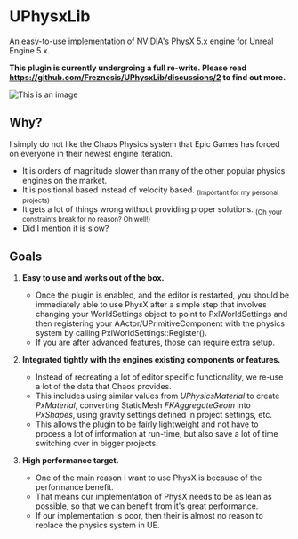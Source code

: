# UPhysxLib
An easy-to-use implementation of NVIDIA's PhysX 5.x engine for Unreal Engine 5.x. 

**This plugin is currently undergroing a full re-write. Please read https://github.com/Freznosis/UPhysxLib/discussions/2 to find out more.**

![This is an image](https://github.com/Freznosis/UPhysxLib/raw/main/physx-test.gif)

## Why?
I simply do not like the Chaos Physics system that Epic Games has forced on everyone in their newest engine iteration.

* It is orders of magnitude slower than many of the other popular physics engines on the market.
* It is positional based instead of velocity based. <sub>(Important for my personal projects)</sub>
* It gets a lot of things wrong without providing proper solutions. <sub>(Oh your constraints break for no reason? Oh well!)</sub>
* Did I mention it is slow?

## Goals
1. **Easy to use and works out of the box.**
     - Once the plugin is enabled, and the editor is restarted, you should be immediately able to use PhysX after a simple step that involves changing your WorldSettings object to point to PxlWorldSettings and then registering your AActor/UPrimitiveComponent with the physics system by calling PxlWorldSettings::Register().
     - If you are after advanced features, those can require extra setup.
  
2. **Integrated tightly with the engines existing components or features.**
     - Instead of recreating a lot of editor specific functionality, we re-use a lot of the data that Chaos provides.
     - This includes using similar values from *UPhysicsMaterial* to create *PxMaterial*, converting StaticMesh *FKAggregateGeom* into *PxShapes*, using gravity settings defined in project settings, etc.
     - This allows the plugin to be fairly lightweight and not have to process a lot of information at run-time, but also save a lot of time switching over in bigger projects.
3. **High performance target.**
     - One of the main reason I want to use PhysX is because of the performance benefit. 
     - That means our implementation of PhysX needs to be as lean as possible, so that we can benefit from it's great performance.
     - If our implementation is poor, then their is almost no reason to replace the physics system in UE.
